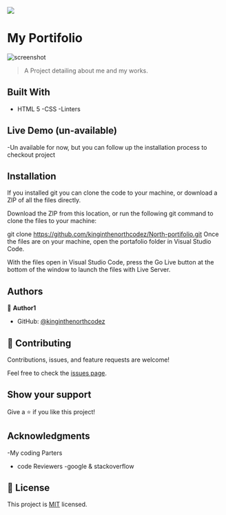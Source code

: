 ![](https://img.shields.io/badge/Microverse-blueviolet)

# My Portifolio
![screenshot](./app_sceenshot.png)
> A Project detailing about me and my works.


## Built With

- HTML 5
-CSS
-Linters

## Live Demo (un-available)
-Un available for now, but you can follow up the installation process to checkout project

## Installation

If you installed git you can clone the code to your machine, or download a ZIP of all the files directly.

Download the ZIP from this location, or run the following git command to clone the files to your machine:

git clone https://github.com/kinginthenorthcodez/North-portifolio.git
Once the files are on your machine, open the portafolio folder in Visual Studio Code.

With the files open in Visual Studio Code, press the Go Live button at the bottom of the window to launch the files with Live Server.

## Authors

👤 **Author1**

- GitHub: [@kinginthenorthcodez](https://github.com/kinginthenorthcodez)

## 🤝 Contributing

Contributions, issues, and feature requests are welcome!

Feel free to check the [issues page](https://github.com/kinginthenorthcodez/North-portifolio/issues).

## Show your support

Give a ⭐️ if you like this project!

## Acknowledgments

-My coding Parters
- code Reviewers
-google & stackoverflow

## 📝 License

This project is [MIT](./MIT.md) licensed.
